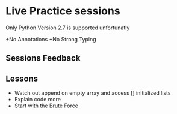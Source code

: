 # Live Practice sessions 

Only Python Version 2.7 is supported unfortunatly

+No Annotations
+No Strong Typing


## Sessions Feedback




## Lessons

* Watch out append on empty array and access [] initialized lists
* Explain code more
* Start with the Brute Force


